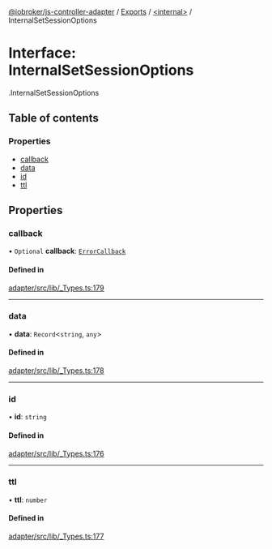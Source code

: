 [@iobroker/js-controller-adapter](../README.md) / [Exports](../modules.md) / [<internal\>](../modules/internal_.md) / InternalSetSessionOptions

# Interface: InternalSetSessionOptions

[<internal>](../modules/internal_.md).InternalSetSessionOptions

## Table of contents

### Properties

- [callback](internal_.InternalSetSessionOptions.md#callback)
- [data](internal_.InternalSetSessionOptions.md#data)
- [id](internal_.InternalSetSessionOptions.md#id)
- [ttl](internal_.InternalSetSessionOptions.md#ttl)

## Properties

### callback

• `Optional` **callback**: [`ErrorCallback`](../modules/internal_.md#errorcallback)

#### Defined in

[adapter/src/lib/_Types.ts:179](https://github.com/ioBroker/ioBroker.js-controller/blob/ef3265a4/packages/adapter/src/lib/_Types.ts#L179)

___

### data

• **data**: `Record`<`string`, `any`\>

#### Defined in

[adapter/src/lib/_Types.ts:178](https://github.com/ioBroker/ioBroker.js-controller/blob/ef3265a4/packages/adapter/src/lib/_Types.ts#L178)

___

### id

• **id**: `string`

#### Defined in

[adapter/src/lib/_Types.ts:176](https://github.com/ioBroker/ioBroker.js-controller/blob/ef3265a4/packages/adapter/src/lib/_Types.ts#L176)

___

### ttl

• **ttl**: `number`

#### Defined in

[adapter/src/lib/_Types.ts:177](https://github.com/ioBroker/ioBroker.js-controller/blob/ef3265a4/packages/adapter/src/lib/_Types.ts#L177)
